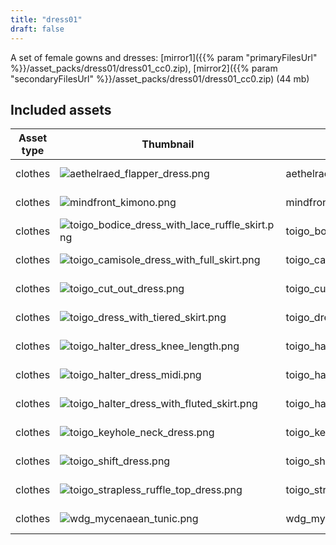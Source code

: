 ```yaml
---
title: "dress01"
draft: false
---
```


A set of female gowns and dresses: [mirror1]({{% param "primaryFilesUrl" %}}/asset_packs/dress01/dress01_cc0.zip), [mirror2]({{% param "secondaryFilesUrl" %}}/asset_packs/dress01/dress01_cc0.zip) (44 mb)


## Included assets

| Asset type | Thumbnail | Asset name | Author | Source | License |
| ---------- | --------- | ---------- | ------ | ------ | ------- |
| clothes | ![aethelraed_flapper_dress.png](aethelraed_flapper_dress.png) | aethelraed_flapper_dress | Aethelraed_Unraed | [asset repo](http://www.makehumancommunity.org/node/581) | CC0 |
| clothes | ![mindfront_kimono.png](mindfront_kimono.png) | mindfront_kimono | Mindfront | [asset repo](http://www.makehumancommunity.org/node/3171) | CC0 |
| clothes | ![toigo_bodice_dress_with_lace_ruffle_skirt.png](toigo_bodice_dress_with_lace_ruffle_skirt.png) | toigo_bodice_dress_with_lace_ruffle_skirt | MargaretToigo | [asset repo](http://www.makehumancommunity.org/node/1706) | CC0 |
| clothes | ![toigo_camisole_dress_with_full_skirt.png](toigo_camisole_dress_with_full_skirt.png) | toigo_camisole_dress_with_full_skirt | MargaretToigo | [asset repo](http://www.makehumancommunity.org/node/1730) | CC0 |
| clothes | ![toigo_cut_out_dress.png](toigo_cut_out_dress.png) | toigo_cut_out_dress | MargaretToigo | [asset repo](http://www.makehumancommunity.org/node/1704) | CC0 |
| clothes | ![toigo_dress_with_tiered_skirt.png](toigo_dress_with_tiered_skirt.png) | toigo_dress_with_tiered_skirt | MargaretToigo | [asset repo](http://www.makehumancommunity.org/node/1640) | CC0 |
| clothes | ![toigo_halter_dress_knee_length.png](toigo_halter_dress_knee_length.png) | toigo_halter_dress_knee_length | MargaretToigo | [asset repo](http://www.makehumancommunity.org/node/1853) | CC0 |
| clothes | ![toigo_halter_dress_midi.png](toigo_halter_dress_midi.png) | toigo_halter_dress_midi | MargaretToigo | [asset repo](http://www.makehumancommunity.org/node/1854) | CC0 |
| clothes | ![toigo_halter_dress_with_fluted_skirt.png](toigo_halter_dress_with_fluted_skirt.png) | toigo_halter_dress_with_fluted_skirt | MargaretToigo | [asset repo](http://www.makehumancommunity.org/node/1855) | CC0 |
| clothes | ![toigo_keyhole_neck_dress.png](toigo_keyhole_neck_dress.png) | toigo_keyhole_neck_dress | MargaretToigo | [asset repo](http://www.makehumancommunity.org/node/1613) | CC0 |
| clothes | ![toigo_shift_dress.png](toigo_shift_dress.png) | toigo_shift_dress | MargaretToigo | [asset repo](http://www.makehumancommunity.org/node/1724) | CC0 |
| clothes | ![toigo_strapless_ruffle_top_dress.png](toigo_strapless_ruffle_top_dress.png) | toigo_strapless_ruffle_top_dress | MargaretToigo | [asset repo](http://www.makehumancommunity.org/node/1705) | CC0 |
| clothes | ![wdg_mycenaean_tunic.png](wdg_mycenaean_tunic.png) | wdg_mycenaean_tunic | WDG | [asset repo](http://www.makehumancommunity.org/node/1763) | CC0 |
